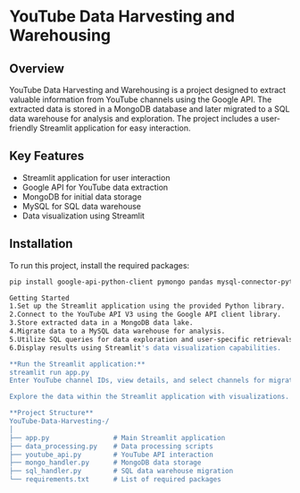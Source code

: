 # YouTube Data Harvesting and Warehousing

## Overview

YouTube Data Harvesting and Warehousing is a project designed to extract valuable information from YouTube channels using the Google API. The extracted data is stored in a MongoDB database and later migrated to a SQL data warehouse for analysis and exploration. The project includes a user-friendly Streamlit application for easy interaction.

## Key Features

- Streamlit application for user interaction
- Google API for YouTube data extraction
- MongoDB for initial data storage
- MySQL for SQL data warehouse
- Data visualization using Streamlit

## Installation

To run this project, install the required packages:

```bash
pip install google-api-python-client pymongo pandas mysql-connector-python streamlit

Getting Started
1.Set up the Streamlit application using the provided Python library.
2.Connect to the YouTube API V3 using the Google API client library.
3.Store extracted data in a MongoDB data lake.
4.Migrate data to a MySQL data warehouse for analysis.
5.Utilize SQL queries for data exploration and user-specific retrievals.
6.Display results using Streamlit's data visualization capabilities.

**Run the Streamlit application:**
streamlit run app.py
Enter YouTube channel IDs, view details, and select channels for migration.

Explore the data within the Streamlit application with visualizations.

**Project Structure**
YouTube-Data-Harvesting-/
│
├── app.py                # Main Streamlit application
├── data_processing.py    # Data processing scripts
├── youtube_api.py        # YouTube API interaction
├── mongo_handler.py      # MongoDB data storage
├── sql_handler.py        # SQL data warehouse migration
└── requirements.txt      # List of required packages
